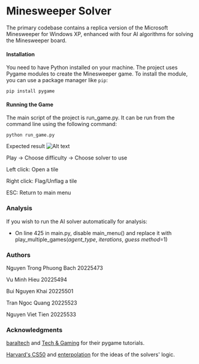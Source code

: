 # Minesweeper Solver

The primary codebase contains a replica version of the Microsoft Minesweeper for Windows XP, enhanced with four AI algorithms for solving the Minesweeper board.

#### Installation
You need to have Python installed on your machine. The project uses Pygame modules to create the Minesweeper game. To install the module, you can use a package manager like `pip`:
```
pip install pygame
```
#### Running the Game

The main script of the project is run_game.py. It can be run from the command line using the following command:
```
python run_game.py
```

Expected result
![Alt text](https://i.imgur.com/9M3WFUa.png)

Play -> Choose difficulty -> Choose solver to use

Left click: Open a tile

Right click: Flag/Unflag a tile

ESC: Return to main menu

### Analysis
If you wish to run the AI solver automatically for analysis:

- On line 425 in main.py, disable main_menu() and replace it with play_multiple_games(*agent_type*, *iterations*, *guess method*=1)
### Authors

Nguyen Trong Phuong Bach 20225473

Vu Minh Hieu 20225494

Bui Nguyen Khai 20225501

Tran Ngoc Quang 20225523

Nguyen Viet Tien 20225533

### Acknowledgments
[baraltech](https://youtu.be/GMBqjxcKogA?si=mwCa5cu7y11idoZ_) and [Tech & Gaming](https://youtu.be/n0jZRlhLtt0?si=Jp6tDBW5rqgg5vIl) for their pygame tutorials.

[Harvard's CS50](https://cs50.harvard.edu/ai/2020/projects/1/minesweeper/) and [enterpolation](https://github.com/enterpolation/Minesweeper-Solver) for the ideas of the solvers' logic.